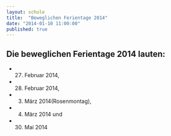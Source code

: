 ```yaml
---
layout: schule
title:  "Beweglichen Ferientage 2014"
date: "2014-01-10 11:00:00"
published: true
---
```


## Die beweglichen Ferientage 2014 lauten:

- 27. Februar 2014, 
- 28. Februar 2014, 
- 03. März 2014(Rosenmontag), 
- 04. März 2014 und 
- 30. Mai 2014
